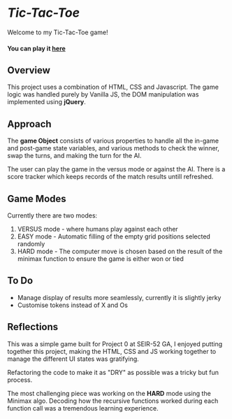 # **_Tic-Tac-Toe_**

Welcome to my Tic-Tac-Toe game!

#### You can play it [here](https://dhaya94.github.io/tic-tac-toe/)

## **Overview**

This project uses a combination of HTML, CSS and Javascript. The game logic was handled purely by Vanilla JS, the DOM manipulation was implemented using **jQuery**.

## **Approach**

The **game Object** consists of various properties to handle all the in-game and post-game state variables, and various methods to check the winner, swap the turns, and making the turn for the AI.

The user can play the game in the versus mode or against the AI.
There is a score tracker which keeps records of the match results untill refreshed.

## **Game Modes**

Currently there are two modes:

1. VERSUS mode - where humans play against each other
2. EASY mode - Automatic filling of the empty grid positions selected randomly
3. HARD mode - The computer move is chosen based on the result of the minimax function to ensure the game is either won or tied

## **To Do**

- Manage display of results more seamlessly, currently it is slightly jerky
- Customise tokens instead of X and Os

## **Reflections**

This was a simple game built for Project 0 at SEIR-52 GA,
I enjoyed putting together this project, making the HTML, CSS and JS working together to manage the different UI states was gratifying.

Refactoring the code to make it as "DRY" as possible was a tricky but fun process.

The most challenging piece was working on the **HARD** mode using the Minimax algo. Decoding how the recursive functions worked during each function call was a tremendous learning experience.

